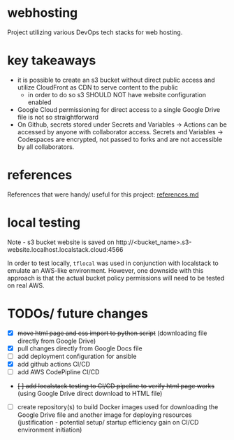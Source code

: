 # webhosting
Project utilizing various DevOps tech stacks for web hosting.

# key takeaways
- it is possible to create an s3 bucket without direct public access and utilize CloudFront as CDN to serve content to the public
     - in order to do so s3 SHOULD NOT have website configuration enabled
- Google Cloud permissioning for direct access to a single Google Drive file is not so straightforward
- On Github, secrets stored under Secrets and Variables -> Actions can be accessed by anyone with collaborator access. Secrets and Variables -> Codespaces are encrypted, not passed to forks and are not accessible by all collaborators. 


# references
References that were handy/ useful for this project: [references.md](/references.md)

#  local testing
Note - s3 bucket website is saved on http://<bucket_name>.s3-website.localhost.localstack.cloud:4566

In order to test locally, `tflocal` was used in conjunction with localstack to emulate an AWS-like environment. However, one downside with this approach is that the actual bucket policy permissions will need to be tested on real AWS. 


# TODOs/ future changes

* [X] ~~move html page and css import to python script~~ (downloading file directly from Google Drive)
* [X] pull changes directly from Google Docs file
* [ ] add deployment configuration for ansible
* [X] add github actions CI/CD 
* [ ] add AWS CodePipline CI/CD
* ~~[ ] add localstack testing to CI/CD pipeline to verify html page works~~ (using Google Drive direct download to HTML file)
* [ ] create repository(s) to build Docker images used for downloading the Google Drive file and another image for deploying resources (justification - potential setup/ startup efficiency gain on CI/CD environment initiation)